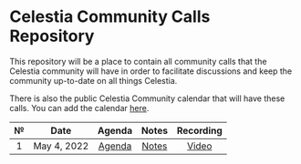 # Celestia Community Calls Repository

This repository will be a place to contain all community calls that the Celestia community will have in order to facilitate discussions and keep the community up-to-date on all things Celestia.

There is also the public Celestia Community calendar that will have these calls. You can add the calendar [here](https://calendar.google.com/calendar/u/0?cid=Y19za2JzbjIzNWszYmlzdHNoZ3RvNmw5ODYyNEBncm91cC5jYWxlbmRhci5nb29nbGUuY29t).

|  №  |      Date       | Agenda | Notes | Recording |
|:---:|:---------------:|:------:|:-----:|:---------:|
| 1  | May 4, 2022 | [Agenda](https://github.com/celestiaorg/community-calls/issues/1) | [Notes](https://github.com/celestiaorg/community-calls/files/8638519/Community.Call.Recap.-.Edited.pdf) |   [Video](https://www.youtube.com/watch?v=4VRVuRPrxyU)   |
